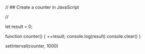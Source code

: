 // ## Create a counter in JavaScript

// <!-- We have already covered this in the second lesson, but as an easy recap try to code a counter in Javascript
// It should go up as time goes by in intervals of 1 second -->

let result = 0;

function counter() {
    ++result;
    console.log(result)
    console.clear()
}

setInterval(counter, 1000)
